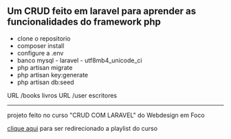 ## Um CRUD feito em laravel para aprender as funcionalidades do framework php

-   clone o repositorio
-   composer install
-   configure a .env
-   banco mysql - laravel  - utf8mb4_unicode_ci
-   php artisan migrate
-   php artisan key:generate
-   php artisan db:seed

URL /books  livros
URL /user   escritores
<hr>
<p>projeto feito no curso "CRUD COM LARAVEL" do Webdesign em Foco</p>
<p><a href="https://www.youtube.com/playlist?list=PLbnAsJ6zlidsbjXqTWQhbnKibzl69LQar">clique aqui</a> para ser redirecionado a playlist do curso</P>
